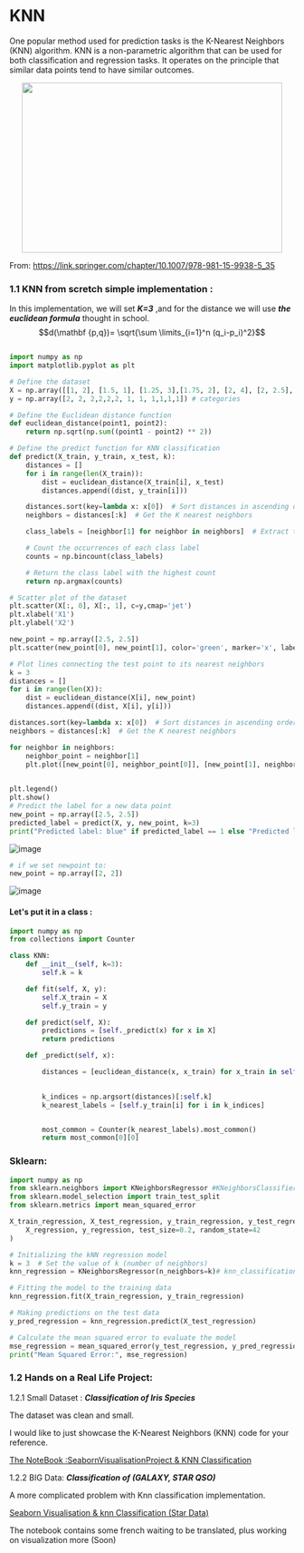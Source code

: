 # KNN

One popular method used for prediction tasks is the K-Nearest Neighbors (KNN) algorithm. KNN is a non-parametric algorithm that can be used for both classification and regression tasks. It operates on the principle that similar data points tend to have similar outcomes.

<p align="center">
  <img width="460" height="300" src="https://media.springernature.com/lw685/springer-static/image/chp%3A10.1007%2F978-981-15-9938-5_35/MediaObjects/488434_1_En_35_Fig1_HTML.png">
</p>

From: https://link.springer.com/chapter/10.1007/978-981-15-9938-5_35
### 1.1 KNN from scretch simple implementation :

In this implementation, we will set ***K=3*** ,and for the distance we will use ***the euclidean formula*** thought in school. 
$$d(\mathbf {p,q})= \sqrt{\sum \limits_{i=1}^n (q_i-p_i)^2}$$


``` python

import numpy as np
import matplotlib.pyplot as plt

# Define the dataset
X = np.array([[1, 2], [1.5, 1], [1.25, 3],[1.75, 2], [2, 4], [2, 2.5], [3, 2], [4, 2], [3, 3],[2.75, 2], [2.5, 4], [4, 2.5]])
y = np.array([2, 2, 2,2,2,2, 1, 1, 1,1,1,1]) # categories

# Define the Euclidean distance function
def euclidean_distance(point1, point2):
    return np.sqrt(np.sum((point1 - point2) ** 2))

# Define the predict function for KNN classification
def predict(X_train, y_train, x_test, k):
    distances = []
    for i in range(len(X_train)):
        dist = euclidean_distance(X_train[i], x_test)
        distances.append((dist, y_train[i]))

    distances.sort(key=lambda x: x[0])  # Sort distances in ascending order
    neighbors = distances[:k]  # Get the K nearest neighbors

    class_labels = [neighbor[1] for neighbor in neighbors]  # Extract the class labels

    # Count the occurrences of each class label
    counts = np.bincount(class_labels)

    # Return the class label with the highest count
    return np.argmax(counts)

# Scatter plot of the dataset
plt.scatter(X[:, 0], X[:, 1], c=y,cmap='jet')
plt.xlabel('X1')
plt.ylabel('X2')

new_point = np.array([2.5, 2.5])
plt.scatter(new_point[0], new_point[1], color='green', marker='x', label='Test Point')

# Plot lines connecting the test point to its nearest neighbors
k = 3
distances = []
for i in range(len(X)):
    dist = euclidean_distance(X[i], new_point)
    distances.append((dist, X[i], y[i]))

distances.sort(key=lambda x: x[0])  # Sort distances in ascending order
neighbors = distances[:k]  # Get the K nearest neighbors

for neighbor in neighbors:
    neighbor_point = neighbor[1]
    plt.plot([new_point[0], neighbor_point[0]], [new_point[1], neighbor_point[1]], 'k--', linewidth=0.5)

    
plt.legend()
plt.show()
# Predict the label for a new data point
new_point = np.array([2.5, 2.5])
predicted_label = predict(X, y, new_point, k=3)
print("Predicted label: blue" if predicted_label == 1 else "Predicted label: red")

```
![image](https://github.com/IslemBouzidi/DataScience/assets/87117961/46370214-8cd7-48b7-8542-975b3c601538)

``` python
# if we set newpoint to:
new_point = np.array([2, 2])
```
![image](https://github.com/IslemBouzidi/DataScience/assets/87117961/fbfb0c75-3dad-40ef-a56c-95d9303b95ad)

#### Let's put it in a class :

``` python
import numpy as np
from collections import Counter

class KNN:
    def __init__(self, k=3):
        self.k = k

    def fit(self, X, y):
        self.X_train = X
        self.y_train = y

    def predict(self, X):
        predictions = [self._predict(x) for x in X]
        return predictions

    def _predict(self, x):

        distances = [euclidean_distance(x, x_train) for x_train in self.X_train]# euclidean_distance is already defined in the code above
    

        k_indices = np.argsort(distances)[:self.k]
        k_nearest_labels = [self.y_train[i] for i in k_indices]


        most_common = Counter(k_nearest_labels).most_common()
        return most_common[0][0]
```

### Sklearn:
``` python
import numpy as np
from sklearn.neighbors import KNeighborsRegressor #KNeighborsClassifier
from sklearn.model_selection import train_test_split
from sklearn.metrics import mean_squared_error

X_train_regression, X_test_regression, y_train_regression, y_test_regression = train_test_split(
    X_regression, y_regression, test_size=0.2, random_state=42
)

# Initializing the kNN regression model
k = 3  # Set the value of k (number of neighbors)
knn_regression = KNeighborsRegressor(n_neighbors=k)# knn_classification = KNeighborsClassifier(n_neighbors=k)

# Fitting the model to the training data
knn_regression.fit(X_train_regression, y_train_regression)

# Making predictions on the test data
y_pred_regression = knn_regression.predict(X_test_regression)

# Calculate the mean squared error to evaluate the model
mse_regression = mean_squared_error(y_test_regression, y_pred_regression)
print("Mean Squared Error:", mse_regression)

```
### 1.2 Hands on a Real Life Project: 
1.2.1 Small Dataset : ***Classification of Iris Species***

The dataset was clean and small.

I would like to just showcase the K-Nearest Neighbors (KNN) code for your reference.

[The NoteBook :SeabornVisualisationProject & KNN Classification](https://github.com/IslemBouzidi/DataScience/blob/main/Seaborn%20Visualization%20%26%20KNN%20classification.ipynb)

1.2.2 BIG Data: ***Classification of (GALAXY, STAR QSO)***

A more complicated problem with Knn classification implementation.

[Seaborn Visualisation & knn Classification (Star Data)](https://github.com/IslemBouzidi/DataScience/blob/main/Seaborn%20Visualization%20%26%20knn%20Classification%20(Star%20Data).ipynb)

The notebook contains some french waiting to be translated, plus working on visualization more (Soon)


